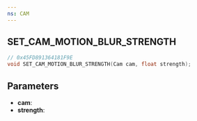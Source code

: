 ```yaml
---
ns: CAM
---
```

## SET_CAM_MOTION_BLUR_STRENGTH

```c
// 0x45FD891364181F9E
void SET_CAM_MOTION_BLUR_STRENGTH(Cam cam, float strength);
```

## Parameters
* **cam**:
* **strength**:
